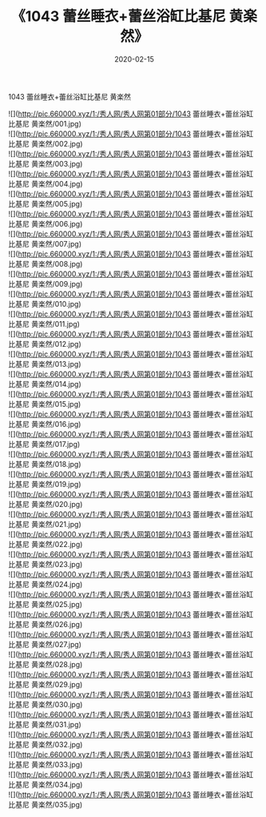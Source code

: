 ﻿---
layout: post
title:  《1043 蕾丝睡衣+蕾丝浴缸比基尼 黄楽然》
date:   2020-02-15
img: http://pic.660000.xyz/1:/秀人网/秀人网第01部分/1043 蕾丝睡衣+蕾丝浴缸比基尼 黄楽然/000.jpg
categories: [美女, 清纯, 唯美]
---

1043 蕾丝睡衣+蕾丝浴缸比基尼 黄楽然

  ![](http://pic.660000.xyz/1:/秀人网/秀人网第01部分/1043 蕾丝睡衣+蕾丝浴缸比基尼 黄楽然/001.jpg) <br> ![](http://pic.660000.xyz/1:/秀人网/秀人网第01部分/1043 蕾丝睡衣+蕾丝浴缸比基尼 黄楽然/002.jpg) <br> ![](http://pic.660000.xyz/1:/秀人网/秀人网第01部分/1043 蕾丝睡衣+蕾丝浴缸比基尼 黄楽然/003.jpg) <br> ![](http://pic.660000.xyz/1:/秀人网/秀人网第01部分/1043 蕾丝睡衣+蕾丝浴缸比基尼 黄楽然/004.jpg) <br> ![](http://pic.660000.xyz/1:/秀人网/秀人网第01部分/1043 蕾丝睡衣+蕾丝浴缸比基尼 黄楽然/005.jpg) <br> ![](http://pic.660000.xyz/1:/秀人网/秀人网第01部分/1043 蕾丝睡衣+蕾丝浴缸比基尼 黄楽然/006.jpg) <br> ![](http://pic.660000.xyz/1:/秀人网/秀人网第01部分/1043 蕾丝睡衣+蕾丝浴缸比基尼 黄楽然/007.jpg) <br> ![](http://pic.660000.xyz/1:/秀人网/秀人网第01部分/1043 蕾丝睡衣+蕾丝浴缸比基尼 黄楽然/008.jpg) <br> ![](http://pic.660000.xyz/1:/秀人网/秀人网第01部分/1043 蕾丝睡衣+蕾丝浴缸比基尼 黄楽然/009.jpg) <br> ![](http://pic.660000.xyz/1:/秀人网/秀人网第01部分/1043 蕾丝睡衣+蕾丝浴缸比基尼 黄楽然/010.jpg) <br> ![](http://pic.660000.xyz/1:/秀人网/秀人网第01部分/1043 蕾丝睡衣+蕾丝浴缸比基尼 黄楽然/011.jpg) <br> ![](http://pic.660000.xyz/1:/秀人网/秀人网第01部分/1043 蕾丝睡衣+蕾丝浴缸比基尼 黄楽然/012.jpg) <br> ![](http://pic.660000.xyz/1:/秀人网/秀人网第01部分/1043 蕾丝睡衣+蕾丝浴缸比基尼 黄楽然/013.jpg) <br> ![](http://pic.660000.xyz/1:/秀人网/秀人网第01部分/1043 蕾丝睡衣+蕾丝浴缸比基尼 黄楽然/014.jpg) <br> ![](http://pic.660000.xyz/1:/秀人网/秀人网第01部分/1043 蕾丝睡衣+蕾丝浴缸比基尼 黄楽然/015.jpg) <br> ![](http://pic.660000.xyz/1:/秀人网/秀人网第01部分/1043 蕾丝睡衣+蕾丝浴缸比基尼 黄楽然/016.jpg) <br> ![](http://pic.660000.xyz/1:/秀人网/秀人网第01部分/1043 蕾丝睡衣+蕾丝浴缸比基尼 黄楽然/017.jpg) <br> ![](http://pic.660000.xyz/1:/秀人网/秀人网第01部分/1043 蕾丝睡衣+蕾丝浴缸比基尼 黄楽然/018.jpg) <br> ![](http://pic.660000.xyz/1:/秀人网/秀人网第01部分/1043 蕾丝睡衣+蕾丝浴缸比基尼 黄楽然/019.jpg) <br> ![](http://pic.660000.xyz/1:/秀人网/秀人网第01部分/1043 蕾丝睡衣+蕾丝浴缸比基尼 黄楽然/020.jpg) <br> ![](http://pic.660000.xyz/1:/秀人网/秀人网第01部分/1043 蕾丝睡衣+蕾丝浴缸比基尼 黄楽然/021.jpg) <br> ![](http://pic.660000.xyz/1:/秀人网/秀人网第01部分/1043 蕾丝睡衣+蕾丝浴缸比基尼 黄楽然/022.jpg) <br> ![](http://pic.660000.xyz/1:/秀人网/秀人网第01部分/1043 蕾丝睡衣+蕾丝浴缸比基尼 黄楽然/023.jpg) <br> ![](http://pic.660000.xyz/1:/秀人网/秀人网第01部分/1043 蕾丝睡衣+蕾丝浴缸比基尼 黄楽然/024.jpg) <br> ![](http://pic.660000.xyz/1:/秀人网/秀人网第01部分/1043 蕾丝睡衣+蕾丝浴缸比基尼 黄楽然/025.jpg) <br> ![](http://pic.660000.xyz/1:/秀人网/秀人网第01部分/1043 蕾丝睡衣+蕾丝浴缸比基尼 黄楽然/026.jpg) <br> ![](http://pic.660000.xyz/1:/秀人网/秀人网第01部分/1043 蕾丝睡衣+蕾丝浴缸比基尼 黄楽然/027.jpg) <br> ![](http://pic.660000.xyz/1:/秀人网/秀人网第01部分/1043 蕾丝睡衣+蕾丝浴缸比基尼 黄楽然/028.jpg) <br> ![](http://pic.660000.xyz/1:/秀人网/秀人网第01部分/1043 蕾丝睡衣+蕾丝浴缸比基尼 黄楽然/029.jpg) <br> ![](http://pic.660000.xyz/1:/秀人网/秀人网第01部分/1043 蕾丝睡衣+蕾丝浴缸比基尼 黄楽然/030.jpg) <br> ![](http://pic.660000.xyz/1:/秀人网/秀人网第01部分/1043 蕾丝睡衣+蕾丝浴缸比基尼 黄楽然/031.jpg) <br> ![](http://pic.660000.xyz/1:/秀人网/秀人网第01部分/1043 蕾丝睡衣+蕾丝浴缸比基尼 黄楽然/032.jpg) <br> ![](http://pic.660000.xyz/1:/秀人网/秀人网第01部分/1043 蕾丝睡衣+蕾丝浴缸比基尼 黄楽然/033.jpg) <br> ![](http://pic.660000.xyz/1:/秀人网/秀人网第01部分/1043 蕾丝睡衣+蕾丝浴缸比基尼 黄楽然/034.jpg) <br> ![](http://pic.660000.xyz/1:/秀人网/秀人网第01部分/1043 蕾丝睡衣+蕾丝浴缸比基尼 黄楽然/035.jpg) <br>